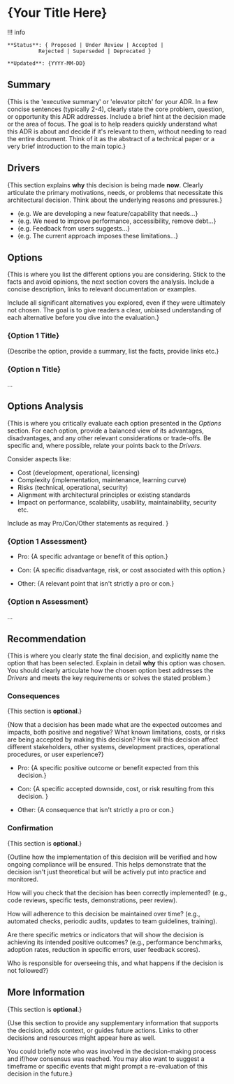 # {Your Title Here}

!!! info

    **Status**: { Proposed | Under Review | Accepted |
              Rejected | Superseded | Deprecated }
    
    **Updated**: {YYYY-MM-DD}

## Summary

{This is the 'executive summary' or 'elevator pitch' for your ADR. In a few
concise sentences (typically 2-4), clearly state the core problem, question,
or opportunity this ADR addresses. Include a brief hint at the decision made or
the area of focus. The goal is to help readers quickly understand what this
ADR is about and decide if it's relevant to them, without needing to read the
entire document. Think of it as the abstract of a technical paper or a very
brief introduction to the main topic.}

## Drivers

{This section explains **why** this decision is being made **now**.
Clearly articulate the primary motivations, needs, or problems that necessitate
this architectural decision. Think about the underlying reasons and pressures.}

* {e.g. We are developing a new feature/capability that needs...}
* {e.g. We need to improve performance, accessibility, remove debt...}
* {e.g. Feedback from users suggests...}
* {e.g. The current approach imposes these limitations...}

## Options

{This is where you list the different options you are considering. Stick to
the facts and avoid opinions, the next section covers the analysis. Include a
concise description, links to relevant documentation or examples.

Include all significant alternatives you explored, even if they were ultimately
not chosen. The goal is to give readers a clear, unbiased understanding of each
alternative before you dive into the evaluation.}

### {Option 1 Title}

{Describe the option, provide a summary, list the facts, provide links etc.}

### {Option n Title}

...

## Options Analysis

{This is where you critically evaluate each option presented in the *Options*
section. For each option, provide a balanced view of its advantages,
disadvantages, and any other relevant considerations or trade-offs. Be specific
and, where possible, relate your points back to the *Drivers*.

Consider aspects like:

* Cost (development, operational, licensing)
* Complexity (implementation, maintenance, learning curve)
* Risks (technical, operational, security)
* Alignment with architectural principles or existing standards
* Impact on performance, scalability, usability, maintainability,
    security etc.

Include as may Pro/Con/Other statements as required.
}

### {Option 1 Assessment}

* Pro: {A specific advantage or benefit of this option.}

* Con: {A specific disadvantage, risk, or cost associated with this option.}

* Other: {A relevant point that isn't strictly a pro or con.}

### {Option n Assessment}

...

## Recommendation

{This is where you clearly state the final decision, and explicitly name the
option that has been selected. Explain in detail **why** this option was
chosen. You should clearly articulate how the chosen option best addresses the
*Drivers* and meets the key requirements or solves the stated problem.}

### Consequences

{This section is **optional**.}

{Now that a decision has been made what are the expected outcomes and impacts,
both positive and negative? What known limitations, costs, or risks are being
accepted by making this decision? How will this decision affect different
stakeholders, other systems, development practices, operational procedures,
or user experience?}

* Pro: {A specific positive outcome or benefit expected from this decision.}

* Con: {A specific accepted downside, cost, or risk resulting from this
    decision. }

* Other: {A consequence that isn't strictly a pro or con.}

### Confirmation

{This section is **optional**.}

{Outline how the implementation of this decision will be verified and how
ongoing compliance will be ensured. This helps demonstrate that the decision
isn't just theoretical but will be actively put into practice and monitored.

How will you check that the decision has been correctly implemented?
(e.g., code reviews, specific tests, demonstrations, peer review).

How will adherence to this decision be maintained over time? (e.g., automated
checks, periodic audits, updates to team guidelines, training).

Are there specific metrics or indicators that will show the decision is
achieving its intended positive outcomes? (e.g., performance benchmarks,
adoption rates, reduction in specific errors, user feedback scores).

Who is responsible for overseeing this, and what happens if the decision is
not followed?}

## More Information

{This section is **optional**.}

{Use this section to provide any supplementary information that supports the
decision, adds context, or guides future actions. Links to other decisions
and resources might appear here as well.

You could briefly note who was involved in the decision-making process and
if/how consensus was reached. You may also want to suggest a timeframe or
specific events that might prompt a re-evaluation of this decision in the
future.}
